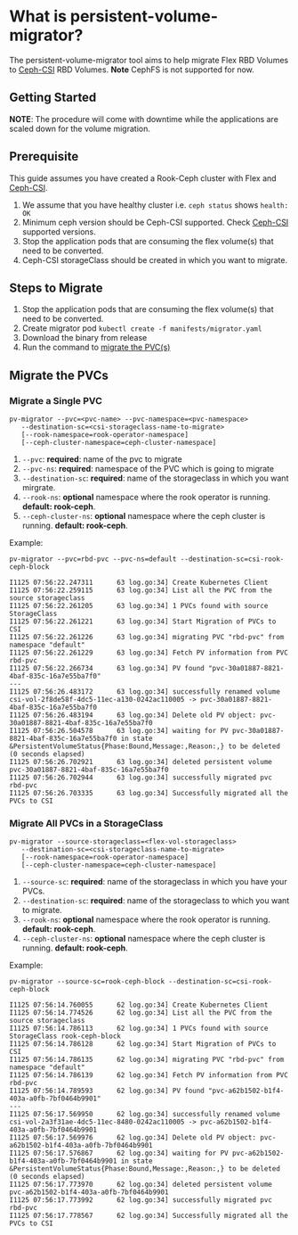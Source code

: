 <!-- markdownlint-disable MD013 -->
# What is persistent-volume-migrator?

The persistent-volume-migrator tool aims to help migrate Flex RBD Volumes to
[Ceph-CSI](https://github.com/ceph/ceph-csi) RBD Volumes.
**Note** CephFS is not supported for now.

## Getting Started

**NOTE**: The procedure will come with downtime while the applications are
scaled down for the volume migration.

## Prerequisite

This guide assumes you have created a Rook-Ceph cluster with Flex and
[Ceph-CSI](https://github.com/ceph/ceph-csi).

1. We assume that you have healthy cluster i.e. `ceph status`
   shows `health: OK`
2. Minimum ceph version should be Ceph-CSI supported. Check
   [Ceph-CSI](https://github.com/ceph/ceph-csi#ceph-csi-features-and-available-versions)
   supported versions.
3. Stop the application pods that are consuming the flex volume(s) that need
   to be converted.
4. Ceph-CSI storageClass should be created in which you want to migrate.

## Steps to Migrate

1. Stop the application pods that are consuming the flex volume(s) that need
   to be converted.
2. Create migrator pod `kubectl create -f manifests/migrator.yaml`
3. Download the binary from release
4. Run the command to [migrate the PVC(s)](#migrate-the-pvcs)

## Migrate the PVCs

### Migrate a Single PVC

```console
pv-migrator --pvc=<pvc-name> --pvc-namespace=<pvc-namespace>
   --destination-sc=<csi-storageclass-name-to-migrate>
   [--rook-namespace=rook-operator-namespace]
   [--ceph-cluster-namespace=ceph-cluster-namespace]
```

   1. `--pvc`: **required**: name of the pvc to migrate
   2. `--pvc-ns`: **required**: namespace of the PVC which is going to migrate
   3. `--destination-sc`: **required**: name of the storageclass in which you
      want mirgrate.
   4. `--rook-ns`: **optional** namespace where the rook operator is running.
      **default: rook-ceph**.
   5. `--ceph-cluster-ns`: **optional** namespace where the ceph cluster is
      running. **default: rook-ceph**.

Example:

```console
pv-migrator --pvc=rbd-pvc --pvc-ns=default --destination-sc=csi-rook-ceph-block
```

```console
I1125 07:56:22.247311      63 log.go:34] Create Kubernetes Client
I1125 07:56:22.259115      63 log.go:34] List all the PVC from the source storageclass
I1125 07:56:22.261205      63 log.go:34] 1 PVCs found with source StorageClass
I1125 07:56:22.261221      63 log.go:34] Start Migration of PVCs to CSI
I1125 07:56:22.261226      63 log.go:34] migrating PVC "rbd-pvc" from namespace "default"
I1125 07:56:22.261229      63 log.go:34] Fetch PV information from PVC rbd-pvc
I1125 07:56:22.266734      63 log.go:34] PV found "pvc-30a01887-8821-4baf-835c-16a7e55ba7f0"
---
I1125 07:56:26.483172      63 log.go:34] successfully renamed volume csi-vol-2f8de58f-4dc5-11ec-a130-0242ac110005 -> pvc-30a01887-8821-4baf-835c-16a7e55ba7f0
I1125 07:56:26.483194      63 log.go:34] Delete old PV object: pvc-30a01887-8821-4baf-835c-16a7e55ba7f0
I1125 07:56:26.504578      63 log.go:34] waiting for PV pvc-30a01887-8821-4baf-835c-16a7e55ba7f0 in state &PersistentVolumeStatus{Phase:Bound,Message:,Reason:,} to be deleted (0 seconds elapsed)
I1125 07:56:26.702921      63 log.go:34] deleted persistent volume pvc-30a01887-8821-4baf-835c-16a7e55ba7f0
I1125 07:56:26.702944      63 log.go:34] successfully migrated pvc rbd-pvc
I1125 07:56:26.703335      63 log.go:34] Successfully migrated all the PVCs to CSI
```

### Migrate All PVCs in a StorageClass

```console
pv-migrator --source-storageclass=<flex-vol-storageclass>
   --destination-sc=<csi-storageclass-name-to-migrate>
   [--rook-namespace=rook-operator-namespace]
   [--ceph-cluster-namespace=ceph-cluster-namespace]
```

   1. `--source-sc`: **required**: name of the storageclass in which you have
      your PVCs.
   2. `--destination-sc`: **required**: name of the storageclass to which you
      want to migrate.
   3. `--rook-ns`: **optional** namespace where the rook operator is running.
      **default: rook-ceph**.
   4. `--ceph-cluster-ns`: **optional** namespace where the ceph cluster
      is running. **default: rook-ceph**.

Example:

```console
pv-migrator --source-sc=rook-ceph-block --destination-sc=csi-rook-ceph-block
```

```console
I1125 07:56:14.760055      62 log.go:34] Create Kubernetes Client
I1125 07:56:14.774526      62 log.go:34] List all the PVC from the source storageclass
I1125 07:56:14.786113      62 log.go:34] 1 PVCs found with source StorageClass rook-ceph-block
I1125 07:56:14.786128      62 log.go:34] Start Migration of PVCs to CSI
I1125 07:56:14.786135      62 log.go:34] migrating PVC "rbd-pvc" from namespace "default"
I1125 07:56:14.786139      62 log.go:34] Fetch PV information from PVC rbd-pvc
I1125 07:56:14.789593      62 log.go:34] PV found "pvc-a62b1502-b1f4-403a-a0fb-7bf0464b9901"
---
I1125 07:56:17.569950      62 log.go:34] successfully renamed volume csi-vol-2a3f31ae-4dc5-11ec-8480-0242ac110005 -> pvc-a62b1502-b1f4-403a-a0fb-7bf0464b9901
I1125 07:56:17.569976      62 log.go:34] Delete old PV object: pvc-a62b1502-b1f4-403a-a0fb-7bf0464b9901
I1125 07:56:17.576867      62 log.go:34] waiting for PV pvc-a62b1502-b1f4-403a-a0fb-7bf0464b9901 in state &PersistentVolumeStatus{Phase:Bound,Message:,Reason:,} to be deleted (0 seconds elapsed)
I1125 07:56:17.773970      62 log.go:34] deleted persistent volume pvc-a62b1502-b1f4-403a-a0fb-7bf0464b9901
I1125 07:56:17.773992      62 log.go:34] successfully migrated pvc rbd-pvc
I1125 07:56:17.778567      62 log.go:34] Successfully migrated all the PVCs to CSI
```
